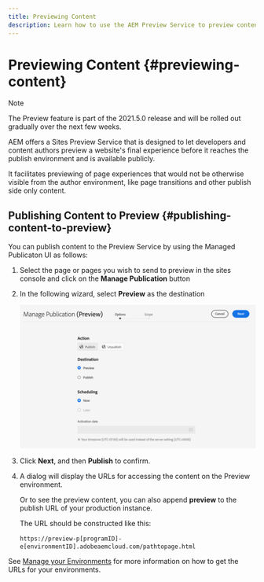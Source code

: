 ```yaml
---
title: Previewing Content
description: Learn how to use the AEM Preview Service to preview content before going live.
---
```


# Previewing Content {#previewing-content}

>[!NOTE]
>
>The Preview feature is part of the 2021.5.0 release and will be rolled out gradually over the next few weeks.

AEM offers a Sites Preview Service that is designed to let developers and content authors preview a website's final experience before it reaches the publish environment and is available publicly.

It facilitates previewing of page experiences that would not be otherwise visible from the author environment, like page transitions and other publish side only content.

## Publishing Content to Preview {#publishing-content-to-preview}

You can publish content to the Preview Service by using the Managed Publicaton UI as follows:

1. Select the page or pages you wish to send to preview in the sites console and click on the **Manage Publication** button
1. In the following wizard, select **Preview** as the destination
   
   ![managed publication](/help/sites-cloud/authoring/assets/previewmanagedpublication.png)

1. Click **Next**, and then **Publish** to confirm.

1. A dialog will display the URLs for accessing the content on the Preview environment.

   Or to see the preview content, you can also append **preview** to the publish URL of your production instance. 

   The URL should be constructed like this:

   ```
   https://preview-p[programID]-e[environmentID].adobeaemcloud.com/pathtopage.html
   ```

See [Manage your Environments](https://experienceleague.adobe.com/docs/experience-manager-cloud-manager/using/how-to-use/manage-your-environment.html?lang=en) for more information on how to get the URLs for your environments. 

